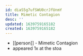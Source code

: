 ```yaml
---
id: diaS5g7ufSWU0crJfUnmY
title: Mimetic Contagion
desc: ''
updated: 1639759165182
created: 1639759165182
---
```



- [[person]] - Mimetic Contagion
- appeared 1x at the stoa

